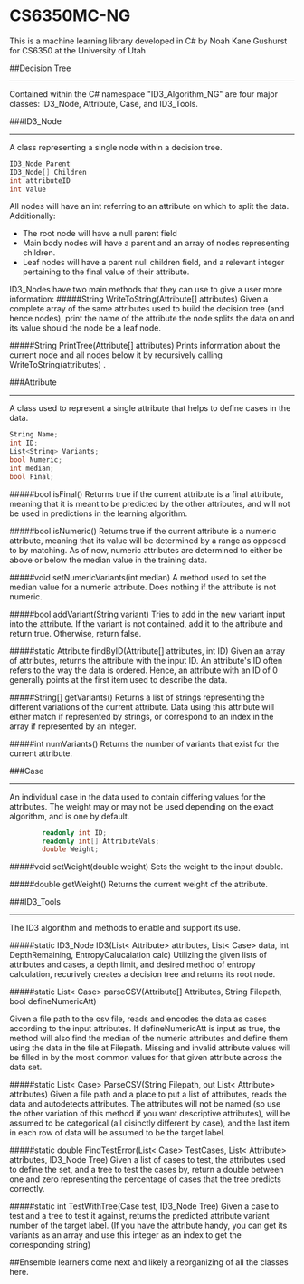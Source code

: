 # CS6350MC-NG
This is a machine learning library developed in C# by Noah Kane Gushurst for CS6350 at the University of Utah

##Decision Tree

------------


Contained within the C# namespace "ID3_Algorithm_NG" are four major classes: ID3_Node, Attribute, Case, and ID3_Tools.

###ID3_Node

------------


A class representing a single node within a decision tree.

```csharp
ID3_Node Parent
ID3_Node[] Children
int attributeID
int Value
```

All nodes will have an int referring to an attribute on which to split the data.
Additionally:
- The root node will have a null parent field
- Main body nodes will have a parent and an array of nodes representing children.
- Leaf nodes will have a parent null children field, and a relevant integer pertaining to the final value of their attribute.

ID3_Nodes have two main methods that they can use to give a user more information:
#####String WriteToString(Attribute[] attributes)
Given a complete array of the same attributes used to build the decision tree (and hence nodes), print the name of the attribute the node splits the data on and its value should the node be a leaf node.


#####String PrintTree(Attribute[] attributes)
Prints information about the current node and all nodes below it by recursively calling   WriteToString(attributes) .

###Attribute

------------


A class used to represent a single attribute that helps to define cases in the data.

```csharp
String Name;
int ID;
List<String> Variants;
bool Numeric;
int median;
bool Final;

```
#####bool isFinal()
Returns true if the current attribute is a final attribute, meaning that it is meant to be predicted by the other attributes, and will not be used in predictions in the learning algorithm.

#####bool isNumeric()
Returns true if the current attribute is a numeric attribute, meaning that its value will be determined by a range as opposed to by matching. As of now, numeric attributes are determined to either be above or below the median value in the training data.

#####void setNumericVariants(int median)
A method used to set the median value for a numeric attribute. Does nothing if the attribute is not numeric.

#####bool addVariant(String variant)
Tries to add in the new variant input into the attribute. If the variant is not contained, add it to the attribute and return true. Otherwise, return false.

#####static Attribute findByID(Attribute[] attributes, int ID)
Given an array of attributes, returns the attribute with the input ID. An attribute's ID often refers to the way the data is ordered. Hence, an attribute with an ID of 0 generally points at the first item used to describe the data.

#####String[] getVariants()
Returns a list of strings representing the different variations of the current attribute.  Data using this attribute will either match if represented by strings, or correspond to an index in the array if represented by an integer.

#####int numVariants()
Returns the number of variants that exist for the current attribute.

###Case

------------


An individual case in the data used to contain differing values for the attributes. The weight may or may not be used depending on the exact algorithm, and is one by default.
```csharp
        readonly int ID;
        readonly int[] AttributeVals;
        double Weight;
```

#####void setWeight(double weight)
Sets the weight to the input double.

#####double getWeight()
Returns the current weight of the attribute.

###ID3_Tools

------------


The ID3 algorithm and methods to enable and support its use.

#####static ID3_Node ID3(List< Attribute> attributes, List< Case> data, int DepthRemaining, EntropyCalucalation calc)
Utilizing the given lists of attributes and cases, a depth limit, and desired method of entropy calculation, recurively creates a decision tree and returns its root node.

#####static List< Case> parseCSV(Attribute[] Attributes, String Filepath, bool defineNumericAtt)

Given a file path to the csv file, reads and encodes the data as cases according to the input attributes. If defineNumericAtt is input as true, the method will also find the median of the numeric attributes and define them using the data in the file at Filepath. Missing and invalid attribute values will be filled in by the most common values for that given attribute across the data set.

#####static List< Case> ParseCSV(String Filepath, out List< Attribute> attributes)
Given a file path and a place to put a list of attributes, reads the data and autodetects attributes. The attributes will not be named (so use the other variation of this method if you want descriptive attributes), will be assumed to be categorical (all disinctly different by case), and the last item in each row of data will be assumed to be the target label.

#####static double FindTestError(List< Case> TestCases, List< Attribute> attributes, ID3_Node Tree)
Given a list of cases to test, the attributes used to define the set, and a tree to test the cases by, return a double between one and zero representing the percentage of cases that the tree predicts correctly.

#####static int TestWithTree(Case test, ID3_Node Tree)
Given a case to test and a tree to test it against, returns the predicted attribute variant number of the target label. (If you have the attribute handy, you can get its variants as an array and use this integer as an index to get the corresponding string)


##Ensemble learners come next
and likely a reorganizing of all the classes here.